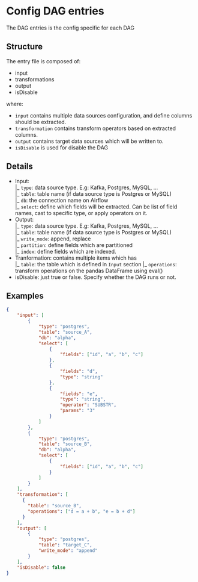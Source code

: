 # Config DAG entries

The DAG entries is the config specific for each DAG

## Structure
The entry file is composed of:
* input
* transformations
* output
* isDisable

where: 
- `input` contains multiple data sources configuration, and define columns should be extracted.
- `transformation` contains transform operators based on extracted columns.
- `output` contains target data sources which will be written to.
- `isDisable` is used for disable the DAG

## Details
* Input:  
  |_ `type`: data source type. E.g: Kafka, Postgres, MySQL, ...  
  |_ `table`: table name (if data source type is Postgres or MySQL)  
  |_ `db`: the connection name on Airflow  
  |_ `select`: define which fields will be extracted. Can be list of field names,
             cast to specific type, or apply operators on it.
* Output:  
  |_ `type`: data source type. E.g: Kafka, Postgres, MySQL, ...  
  |_ `table`: table name (if data source type is Postgres or MySQL)  
  |_ `write_mode`: append, replace  
  |_ `partition`: define fields which are partitioned  
  |_ `index`: define fields which are indexed.
* Tranformation: contains multiple items which has  
  |_ `table`: the table which is defined in `Input` section
  |_ `operations`: transform operations on the pandas DataFrame using eval()
* isDisable: just true or false. Specify whether the DAG runs or not.

## Examples
```json
{
	"input": [
		{
			"type": "postgres",
            "table": "source_A",
			"db": "alpha",
			"select": [
				{
					"fields": ["id", "a", "b", "c"]
				},
				{
					"fields": "d",
					"type": "string"
				},
				{
					"fields": "e",
					"type": "string",
					"operator": "SUBSTR",
					"params": "3"
				}
			]
		},
		{
            "type": "postgres",
			"table": "source_B",
			"db": "alpha",
			"select": [
				{
					"fields": ["id", "a", "b", "c"]
				}
			]
		}
	],
	"transformation": [
      {
        "table": "source_B",
        "operations": ["d = a + b", "e = b + d"]
      }
	],
	"output": [
		{
			"type": "postgres",
			"table": "target_C",
			"write_mode": "append"
		}
	],
	"isDisable": false
}
```